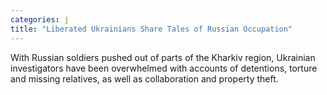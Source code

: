 ```yaml
---
categories: j
title: "Liberated Ukrainians Share Tales of Russian Occupation"
---
```

With Russian soldiers pushed out of parts of the Kharkiv region, Ukrainian investigators have been overwhelmed with accounts of detentions, torture and missing relatives, as well as collaboration and property theft.